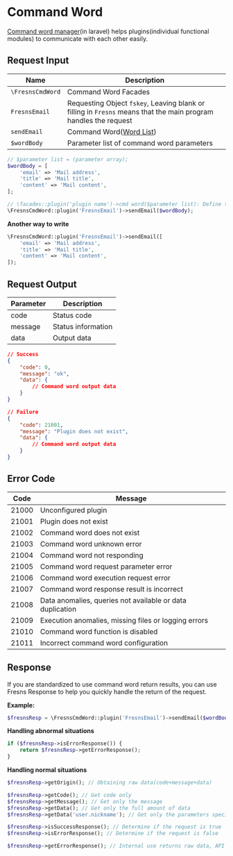 # Command Word

[Command word manager](https://pm.fresns.org/command-word/)(in laravel) helps plugins(individual functional modules) to communicate with each other easily.

## Request Input

| Name | Description |
| --- | --- |
| `\FresnsCmdWord` | Command Word Facades |
| `FresnsEmail` | Requesting Object `fskey`, Leaving blank or filling in `Fresns` means that the main program handles the request |
| `sendEmail` | Command Word([Word List](../supports/cmd-words/basic.md)) |
| `$wordBody` | Parameter list of command word parameters |

```php
// $parameter list = (parameter array);
$wordBody = [
    'email' => 'Mail address',
    'title' => 'Mail title',
    'content' => 'Mail content',
];

// \facades::plugin('plugin name')->cmd word($parameter list): Define the contract for the return object
\FresnsCmdWord::plugin('FresnsEmail')->sendEmail($wordBody);
```

**Another way to write**

```php
\FresnsCmdWord::plugin('FresnsEmail')->sendEmail([
    'email' => 'Mail address',
    'title' => 'Mail title',
    'content' => 'Mail content',
]);
```

## Request Output

| Parameter | Description |
| --- | --- |
| code | Status code |
| message | Status information |
| data | Output data |

```json
// Success
{
    "code": 0,
    "message": "ok",
    "data": {
        // Command word output data
    }
}

// Failure
{
    "code": 21001,
    "message": "Plugin does not exist",
    "data": {
        // Command word output data
    }
}
```

## Error Code

| Code | Message |
| --- | --- |
| 21000 | Unconfigured plugin |
| 21001 | Plugin does not exist |
| 21002 | Command word does not exist |
| 21003 | Command word unknown error |
| 21004 | Command word not responding |
| 21005 | Command word request parameter error |
| 21006 | Command word execution request error |
| 21007 | Command word response result is incorrect |
| 21008 | Data anomalies, queries not available or data duplication |
| 21009 | Execution anomalies, missing files or logging errors |
| 21010 | Command word function is disabled |
| 21011 | Incorrect command word configuration |

## Response

If you are standardized to use command word return results, you can use Fresns Response to help you quickly handle the return of the request.

**Example:**
```php
$fresnsResp = \FresnsCmdWord::plugin('FresnsEmail')->sendEmail($wordBody);
```

**Handling abnormal situations**
```php
if ($fresnsResp->isErrorResponse()) {
    return $fresnsResp->getErrorResponse();
}
```

**Handling normal situations**
```php
$fresnsResp->getOrigin(); // Obtaining raw data(code+message+data)

$fresnsResp->getCode(); // Get code only
$fresnsResp->getMessage(); // Get only the message
$fresnsResp->getData(); // Get only the full amount of data
$fresnsResp->getData('user.nickname'); // Get only the parameters specified in data, for example: data.user.nickname

$fresnsResp->isSuccessResponse(); // Determine if the request is true
$fresnsResp->isErrorResponse(); // Determine if the request is false

$fresnsResp->getErrorResponse(); // Internal use returns raw data, API calls return JSON.
```

